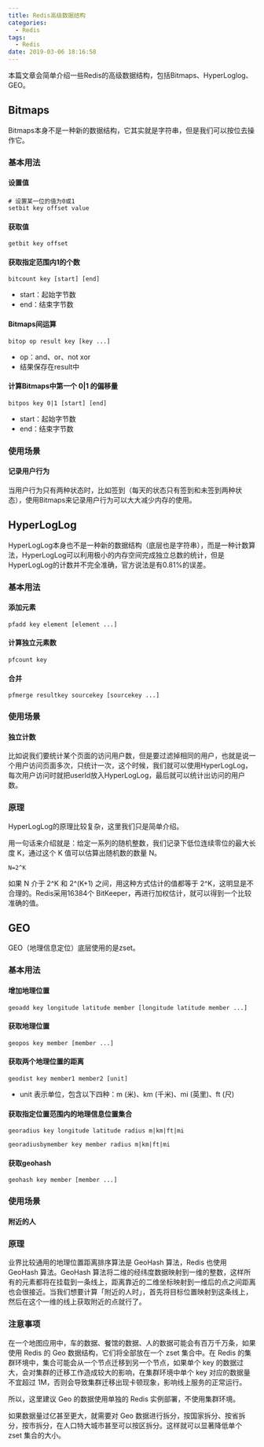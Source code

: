 ```yaml
---
title: Redis高级数据结构
categories:
  - Redis
tags:
  - Redis
date: 2019-03-06 18:16:58
---
```


本篇文章会简单介绍一些Redis的高级数据结构，包括Bitmaps、HyperLoglog、GEO。<!-- more -->

## Bitmaps

Bitmaps本身不是一种新的数据结构，它其实就是字符串，但是我们可以按位去操作它。

### 基本用法

#### 设置值

```
# 设置某一位的值为0或1
setbit key offset value
```

#### 获取值

```
getbit key offset
```

#### 获取指定范围内1的个数

```
bitcount key [start] [end]
```

- start：起始字节数
- end：结束字节数

#### Bitmaps间运算

```
bitop op result key [key ...]
```

- op：and、or、not xor
- 结果保存在result中

#### 计算Bitmaps中第一个 0|1 的偏移量

```
bitpos key 0|1 [start] [end]
```

- start：起始字节数
- end：结束字节数

### 使用场景

#### 记录用户行为

当用户行为只有两种状态时，比如签到（每天的状态只有签到和未签到两种状态），使用Bitmaps来记录用户行为可以大大减少内存的使用。

## HyperLogLog

HyperLogLog本身也不是一种新的数据结构（底层也是字符串），而是一种计数算法，HyperLogLog可以利用极小的内存空间完成独立总数的统计，但是HyperLogLog的计数并不完全准确，官方说法是有0.81%的误差。

### 基本用法

#### 添加元素

```
pfadd key element [element ...]
```

#### 计算独立元素数

```
pfcount key
```

#### 合并

```
pfmerge resultkey sourcekey [sourcekey ...]
```

### 使用场景

#### 独立计数

比如说我们要统计某个页面的访问用户数，但是要过滤掉相同的用户，也就是说一个用户访问页面多次，只统计一次，这个时候，我们就可以使用HyperLogLog，每次用户访问时就把userId放入HyperLogLog，最后就可以统计出访问的用户数。

### 原理

HyperLogLog的原理比较复杂，这里我们只是简单介绍。

用一句话来介绍就是：给定一系列的随机整数，我们记录下低位连续零位的最大长度 K，通过这个 K 值可以估算出随机数的数量 N。

```
N=2^K
```

如果 N 介于 2^K 和 2^(K+1) 之间，用这种方式估计的值都等于 2^K，这明显是不合理的。Redis采用16384个 BitKeeper，再进行加权估计，就可以得到一个比较准确的值。


## GEO

GEO（地理信息定位）底层使用的是zset。

### 基本用法

#### 增加地理位置

```
geoadd key longitude latitude member [longitude latitude member ...]
```

#### 获取地理位置

```
geopos key member [member ...]
```

#### 获取两个地理位置的距离

```
geodist key member1 member2 [unit]
```

- unit 表示单位，包含以下四种：m (米)、km (千米)、mi (英里)、ft (尺)

#### 获取指定位置范围内的地理信息位置集合

```
georadius key longitude latitude radius m|km|ft|mi

georadiusbymember key member radius m|km|ft|mi
```

#### 获取geohash

```
geohash key member [member ...]
```

### 使用场景

#### 附近的人

### 原理

业界比较通用的地理位置距离排序算法是 GeoHash 算法，Redis 也使用 GeoHash 算法。GeoHash 算法将二维的经纬度数据映射到一维的整数，这样所有的元素都将在挂载到一条线上，距离靠近的二维坐标映射到一维后的点之间距离也会很接近。当我们想要计算「附近的人时」，首先将目标位置映射到这条线上，然后在这个一维的线上获取附近的点就行了。

### 注意事项

在一个地图应用中，车的数据、餐馆的数据、人的数据可能会有百万千万条，如果使用 Redis 的 Geo 数据结构，它们将全部放在一个 zset 集合中。在 Redis 的集群环境中，集合可能会从一个节点迁移到另一个节点，如果单个 key 的数据过大，会对集群的迁移工作造成较大的影响，在集群环境中单个 key 对应的数据量不宜超过 1M，否则会导致集群迁移出现卡顿现象，影响线上服务的正常运行。

所以，这里建议 Geo 的数据使用单独的 Redis 实例部署，不使用集群环境。

如果数据量过亿甚至更大，就需要对 Geo 数据进行拆分，按国家拆分、按省拆分，按市拆分，在人口特大城市甚至可以按区拆分。这样就可以显著降低单个 zset 集合的大小。



